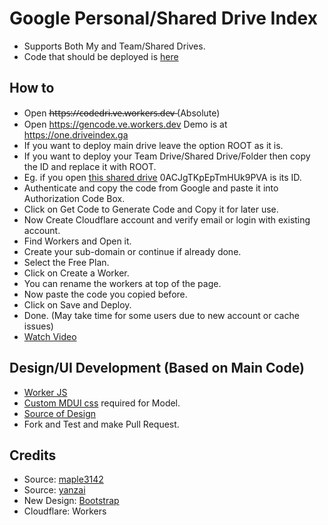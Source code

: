 # Google Personal/Shared Drive Index

* Supports Both My and Team/Shared Drives.
* Code that should be deployed is [here](https://github.com/ParveenBhadooOfficial/Bhadoo-Drive-Index/tree/master/worker/dist/goindex.js)

## How to

* Open h̶t̶t̶p̶s̶:̶/̶/̶c̶o̶d̶e̶d̶r̶i̶.̶v̶e̶.̶w̶o̶r̶k̶e̶r̶s̶.̶d̶e̶v̶ (Absolute)
* Open https://gencode.ve.workers.dev Demo is at https://one.driveindex.ga
* If you want to deploy main drive leave the option ROOT as it is.
* If you want to deploy your Team Drive/Shared Drive/Folder then copy the ID and replace it with ROOT.
* Eg. if you open [this shared drive](https://drive.google.com/drive/u/0/folders/0ACJgTKpEpTmHUk9PVA) 0ACJgTKpEpTmHUk9PVA is its ID.
* Authenticate and copy the code from Google and paste it into Authorization Code Box.
* Click on Get Code to Generate Code and Copy it for later use.
* Now Create Cloudflare account and verify email or login with existing account.
* Find Workers and Open it.
* Create your sub-domain or continue if already done.
* Select the Free Plan.
* Click on Create a Worker.
* You can rename the workers at top of the page.
* Now paste the code you copied before.
* Click on Save and Deploy.
* Done. (May take time for some users due to new account or cache issues)
* [Watch Video](https://www.youtube.com/watch?v=8WMddzVX1Dw&feature=youtu.be)

## Design/UI Development (Based on Main Code)

* [Worker JS](https://github.com/ParveenBhadooOfficial/Bhadoo-Drive-Index/blob/master/worker/dist/custom-worker.js)
* [Custom MDUI css](https://github.com/ParveenBhadooOfficial/Bhadoo-Drive-Index/blob/master/worker/dist/custom.css) required for Model.
* [Source of Design](https://github.com/ParveenBhadooOfficial/Bhadoo-Drive-Index/blob/master/worker/dist/custom-dev.js)
* Fork and Test and make Pull Request.

## Credits

* Source: [maple3142](https://github.com/maple3142/GDIndex)
* Source: [yanzai](https://github.com/yanzai/goindex)
* New Design: [Bootstrap](https://getbootstrap.com)
* Cloudflare: Workers
